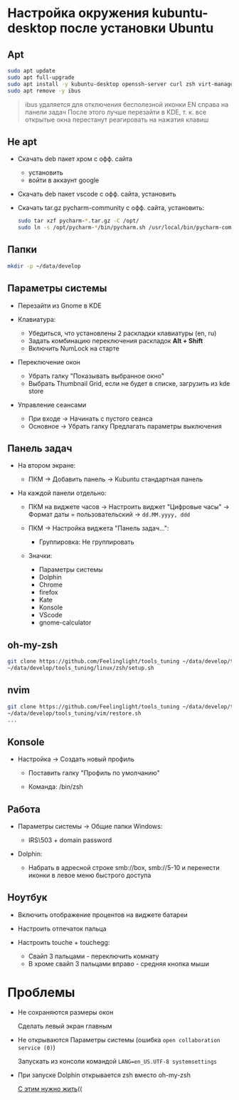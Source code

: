# Настройка окружения kubuntu-desktop после установки Ubuntu

## Apt

```bash
sudo apt update
sudo apt full-upgrade
sudo apt install -y kubuntu-desktop openssh-server curl zsh virt-manager virt-viewer bat htop neovim git
sudo apt remove -y ibus 
```

> ibus удаляется для отключения бесполезной иконки EN справа на панели задач
> После этого лучше перезайти в KDE, т. к. все открытые окна перестанут реагировать на нажатия клавиш


## Не apt

- Скачать deb пакет хром с офф. сайта
  - установить
  - войти в аккаунт google
- Скачать deb пакет vscode с офф. сайта, установить
- Скачать tar.gz pycharm-community с офф. сайта, установить:

  ```bash
  sudo tar xzf pycharm-*.tar.gz -C /opt/
  sudo ln -s /opt/pycharm-*/bin/pycharm.sh /usr/local/bin/pycharm-community
  ```


## Папки

```bash
mkdir -p ~/data/develop
```


## Параметры системы

- Перезайти из Gnome в KDE
- Клавиатура:
  
  - Убедиться, что установлены 2 раскладки клавиатуры (en, ru)
  - Задать комбинацию переключения раскладок **Alt + Shift**
  - Включить NumLock на старте

- Переключение окон
  
  - Убрать галку "Показывать выбранное окно"
  - Выбрать Thumbnail Grid, если не будет в списке, загрузить из kde store

- Управление сеансами

  - При входе -> Начинать с пустого сеанса
  - Основное -> Убрать галку Предлагать параметры выключения

## Панель задач

- На втором экране:

  - ПКМ -> Добавить панель -> Kubuntu стандартная панель

- На каждой панели отдельно:

  - ПКМ на виджете часов -> Настроить виджет "Цифровые часы" -> Формат даты = пользовательский -> ``dd.MM.yyyy, ddd``

  - ПКМ -> Настройка виджета "Панель задач...":

    - Группировка: Не группировать
   
  - Значки:
 
    - Параметры системы
    - Dolphin
    - Chrome
    - firefox
    - Kate
    - Konsole
    - VScode
    - gnome-calculator


## oh-my-zsh

```bash
git clone https://github.com/Feelinglight/tools_tuning ~/data/develop/tools_tuning
~/data/develop/tools_tuning/linux/zsh/setup.sh
```


## nvim

```bash
git clone https://github.com/Feelinglight/tools_tuning ~/data/develop/tools_tuning
~/data/develop/tools_tuning/vim/restore.sh
...
```

## Konsole

- Настройка -> Создать новый профиль

  - Поставить галку "Профиль по умолчанию"
  
  - Команда: /bin/zsh
    
    
## Работа

- Параметры системы -> Общие папки Windows:

  - IRS\503 + domain password

- Dolphin:

  - Набрать в адресной строке smb://box, smb://5-10 и перенести иконки в левое меню быстрого доступа


## Ноутбук

- Включить отображение процентов на виджете батареи
- Настроить отпечаток пальца
- Настроить touche + touchegg:
  
    - Свайп 3 пальцами - переключить комнату
    - В хроме свайп 3 пальцами вправо - средняя кнопка мыши


# Проблемы

- Не сохраняются размеры окон

  Сделать левый экран главным

- Не открываются Параметры системы (ошибка ``open collaboration service (0)``)

  Запускать из консоли командой ``LANG=en_US.UTF-8 systemsettings``

- При запуске Dolphin открывается zsh вместо oh-my-zsh

  [С этим нужно жить](https://bugs.kde.org/show_bug.cgi?id=407990)((
